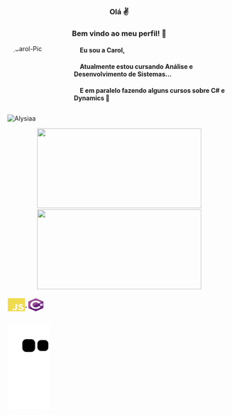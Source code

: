 <h3 align="center">Olá ✌️</h3>
<h3 align="center"> Bem vindo ao meu perfil! 🥳 </h3>
<img align="left" alt="Carol-Pic" height="150" width= "150" style="border-radius:50px;" img src= "https://user-images.githubusercontent.com/120135259/206902321-19b3645c-5ff8-4e17-8a37-108ec814b293.gif">
<h4 align="left">&nbsp &nbsp Eu sou a Carol, </h4>

<h4 align="left">&nbsp &nbsp Atualmente estou cursando Análise e Desenvolvimento de Sistemas...</h4>

<h4 align="left">&nbsp &nbsp E em paralelo fazendo alguns cursos sobre C# e Dynamics 🥰</h4>

##
<p align="left"> <img src="https://komarev.com/ghpvc/?username=Alysiaa&label=Profile%20views&color=D35400&style=flat" alt="Alysiaa" /> </p>
<div align="center">
  <a href="https://github.com/Alysiaa">
  <img height="180em" width="370" src="https://github-readme-stats.vercel.app/api?username=Alysiaa&show_icons=true&theme=dark&include_all_commits=true&count_private=true"/>
  <img height="180em" width="370" src="https://github-readme-stats.vercel.app/api/top-langs/?username=Alysiaa&layout=compact&langs_count=7&theme=dark"/>
</div>

<div style="display: inline_block"><br>
  <img align="center" alt="Rafa-Js" height="30" width="40" src="https://raw.githubusercontent.com/devicons/devicon/master/icons/javascript/javascript-plain.svg">
  <img align="center" alt="Rafa-Csharp" height="30" width="40" src="https://raw.githubusercontent.com/devicons/devicon/master/icons/csharp/csharp-original.svg">
</div>
 


  ##
 ![Snake animation](https://github.com/Alysiaa/Alysiaa/blob/output/github-contribution-grid-snake.svg)
  ##
